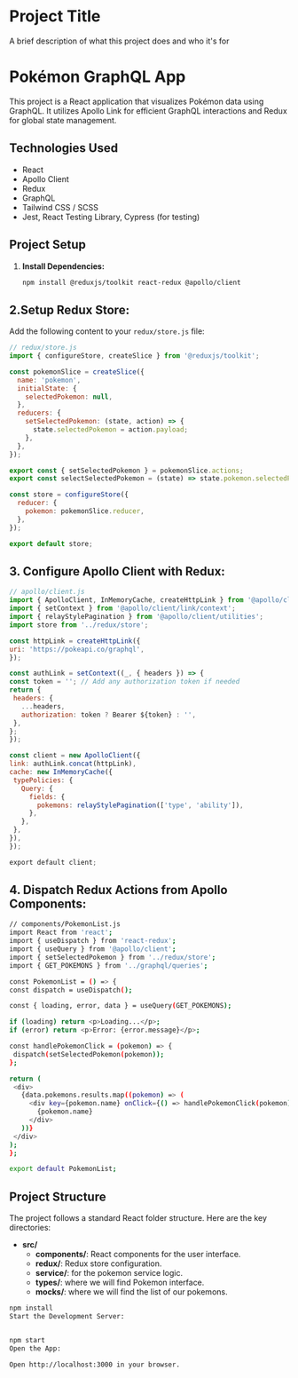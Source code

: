 # Project Title

A brief description of what this project does and who it's for

# Pokémon GraphQL App

This project is a React application that visualizes Pokémon data using GraphQL. It utilizes Apollo Link for efficient GraphQL interactions and Redux for global state management.

## Technologies Used

- React
- Apollo Client
- Redux
- GraphQL
- Tailwind CSS / SCSS
- Jest, React Testing Library, Cypress (for testing)

## Project Setup

1. **Install Dependencies:**

   ```bash
   npm install @reduxjs/toolkit react-redux @apollo/client

   ```


## 2.Setup Redux Store:

Add the following content to your `redux/store.js` file:

```javascript
// redux/store.js
import { configureStore, createSlice } from '@reduxjs/toolkit';

const pokemonSlice = createSlice({
  name: 'pokemon',
  initialState: {
    selectedPokemon: null,
  },
  reducers: {
    setSelectedPokemon: (state, action) => {
      state.selectedPokemon = action.payload;
    },
  },
});

export const { setSelectedPokemon } = pokemonSlice.actions;
export const selectSelectedPokemon = (state) => state.pokemon.selectedPokemon;

const store = configureStore({
  reducer: {
    pokemon: pokemonSlice.reducer,
  },
});

export default store;
```


## 3. Configure Apollo Client with Redux:
   ```javascript
   // apollo/client.js
import { ApolloClient, InMemoryCache, createHttpLink } from '@apollo/client';
import { setContext } from '@apollo/client/link/context';
import { relayStylePagination } from '@apollo/client/utilities';
import store from '../redux/store';

const httpLink = createHttpLink({
  uri: 'https://pokeapi.co/graphql',
});

const authLink = setContext((_, { headers }) => {
  const token = ''; // Add any authorization token if needed
  return {
    headers: {
      ...headers,
      authorization: token ? Bearer ${token} : '',
    },
  };
});

const client = new ApolloClient({
  link: authLink.concat(httpLink),
  cache: new InMemoryCache({
    typePolicies: {
      Query: {
        fields: {
          pokemons: relayStylePagination(['type', 'ability']),
        },
      },
    },
  }),
});

export default client;
```
   
## 4. Dispatch Redux Actions from Apollo Components:
   ```bash
   // components/PokemonList.js
import React from 'react';
import { useDispatch } from 'react-redux';
import { useQuery } from '@apollo/client';
import { setSelectedPokemon } from '../redux/store';
import { GET_POKEMONS } from '../graphql/queries';

const PokemonList = () => {
  const dispatch = useDispatch();

  const { loading, error, data } = useQuery(GET_POKEMONS);

  if (loading) return <p>Loading...</p>;
  if (error) return <p>Error: {error.message}</p>;

  const handlePokemonClick = (pokemon) => {
    dispatch(setSelectedPokemon(pokemon));
  };

  return (
    <div>
      {data.pokemons.results.map((pokemon) => (
        <div key={pokemon.name} onClick={() => handlePokemonClick(pokemon)}>
          {pokemon.name}
        </div>
      ))}
    </div>
  );
};

export default PokemonList;
   ```

## Project Structure

The project follows a standard React folder structure. Here are the key directories:

- **src/**
  - **components/**: React components for the user interface.
  - **redux/**: Redux store configuration.
  - **service/**: for the pokemon service logic.
  - **types/**: where we will find Pokemon interface.
  - **mocks/**: where we will find the list of our pokemons.

```bash
npm install
Start the Development Server:


npm start
Open the App:

Open http://localhost:3000 in your browser.
```
